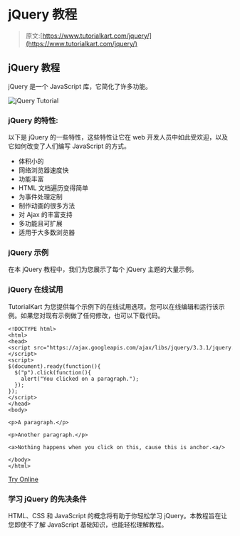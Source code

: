 # jQuery 教程

> 原文:[https://www.tutorialkart.com/jquery/](https://www.tutorialkart.com/jquery/)

## jQuery 教程

jQuery 是一个 JavaScript 库，它简化了许多功能。

![jQuery Tutorial](../Images/617eebabfd4db5ca792351ccf5939ccb.png "jQuery Tutorial")

### jQuery 的特性:

以下是 jQuery 的一些特性，这些特性让它在 web 开发人员中如此受欢迎，以及它如何改变了人们编写 JavaScript 的方式。

*   体积小的
*   网络浏览器速度快
*   功能丰富
*   HTML 文档遍历变得简单
*   为事件处理定制
*   制作动画的很多方法
*   对 Ajax 的丰富支持
*   多功能且可扩展
*   适用于大多数浏览器

### jQuery 示例

在本 jQuery 教程中，我们为您展示了每个 jQuery 主题的大量示例。

### jQuery 在线试用

TutorialKart 为您提供每个示例下的在线试用选项。您可以在线编辑和运行该示例。如果您对现有示例做了任何修改，也可以下载代码。

```
<!DOCTYPE html>
<html>
<head>
<script src="https://ajax.googleapis.com/ajax/libs/jquery/3.3.1/jquery.min.js"></script>
<script>
$(document).ready(function(){
  $("p").click(function(){
    alert("You clicked on a paragraph.");
  });
});
</script>
</head>
<body>

<p>A paragraph.</p>

<p>Another paragraph.</p>

<a>Nothing happens when you click on this, cause this is anchor.<a/>

</body>
</html>

```

[Try Online](https://www.tutorialkart.com/try-jquery-online.php/?example=jquery-click-1)

### 学习 jQuery 的先决条件

HTML、CSS 和 JavaScript 的概念将有助于你轻松学习 jQuery。本教程旨在让您即使不了解 JavaScript 基础知识，也能轻松理解教程。
